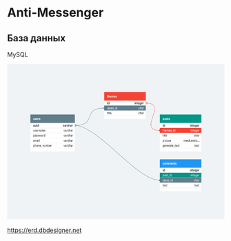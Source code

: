 # Anti-Messenger

## База данных

MySQL

<img src="github_images/database.png" alt="database" style="height: 360px;" />

https://erd.dbdesigner.net
